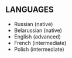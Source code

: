 ## LANGUAGES
- Russian (native)
- Belarussian (native)
- English (advanced)
- French (intermediate)
- Polish (intermediate)
